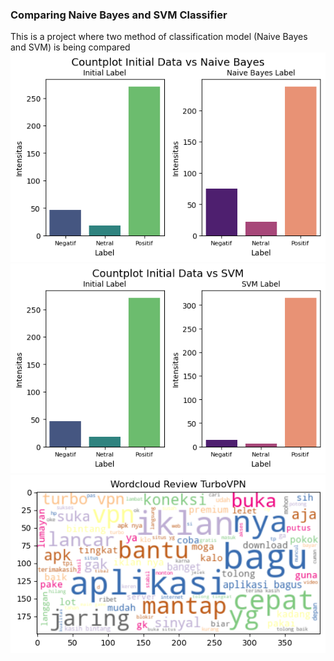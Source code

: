 ### Comparing Naive Bayes and SVM Classifier ###

This is a project where two method of classification model (Naive Bayes and SVM) is being compared
![Comparison of labeling using Naive Bayes](image/label_comparison.png)
![Comparison of labeling using SVM](image/label_comparison_svm.png)
![Wordcloud of the reviews](image/wordcloud.png)